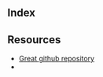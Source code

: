 ## Index




## Resources
- [Great github repository](https://nn.labml.ai/distillation/index.html)
- 